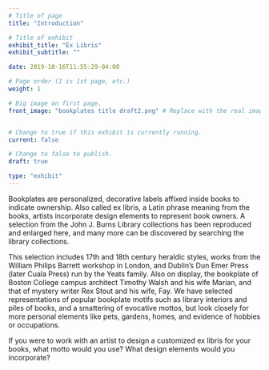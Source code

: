 ```yaml
---
# Title of page
title: "Introduction"

# Title of exhibit
exhibit_title: "Ex Libris"
exhibit_subtitle: ""

date: 2019-10-16T11:55:29-04:00

# Page order (1 is 1st page, etc.)
weight: 1 

# Big image on first page.
front_image: "bookplates title draft2.png" # Replace with the real image


# Change to true if this exhibit is currently running.
current: false

# Change to false to publish.
draft: true

type: "exhibit"
---
```


Bookplates are personalized, decorative labels affixed inside books to indicate ownership. Also called ex libris, a Latin phrase meaning from the books, artists incorporate design elements to represent book owners. A selection from the John J. Burns Library collections has been reproduced and enlarged here, and many more can be discovered by searching the library collections.

This selection includes 17th and 18th century heraldic styles, works from the William Philips Barrett workshop in London, and Dublin’s Dun Emer Press (later Cuala Press) run by the Yeats family. Also on display, the bookplate of Boston College campus architect Timothy Walsh and his wife Marian, and that of mystery writer Rex Stout and his wife, Fay. We have selected representations of popular bookplate motifs such as library interiors and piles of books, and a smattering of evocative mottos, but look closely for more personal elements like pets, gardens, homes, and evidence of hobbies or occupations.

If you were to work with an artist to design a customized ex libris for your books, what motto would you use? What design elements would you incorporate?
